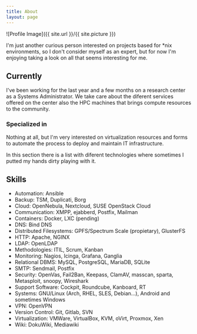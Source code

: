 ```yaml
---
title: About
layout: page
---
```

![Profile Image]({{ site.url }}/{{ site.picture }})

I'm just another curious person interested on projects based for *nix environments, so I don't consider myself as an expert, but for now I'm enjoying taking a look on all that seems interesting for me.

## Currently

I've been working for the last year and a few months on a research center as a Systems Administrator. We take care about the diferent services offered on the center also the HPC machines that brings compute resources to the community.

### Specialized in

Nothing at all, but I'm very interested on virtualization resources and forms to automate the process to deploy and maintain IT infrastructure.

In this section there is a list with diferent technologies where sometimes I putted my hands dirty playing with it.

<p><p><h2>Skills</h2>

<ul class="skill-list">
<li>Automation: Ansible</li>
<li>Backup: TSM, Duplicati, Borg</li>
<li>Cloud: OpenNebula, Nextcloud, SUSE OpenStack Cloud</li>
<li>Communication: XMPP, ejabberd, Postfix, Mailman</li>
<li>Containers: Docker, LXC (pending)</li>
             <li>DNS: Bind DNS</li>
                        <li>Distributed Filesystems: GPFS/Spectrum Scale (propietary), GlusterFS</li>
                            <li>HTTP: Apache, NGINX</li>
                                <li>LDAP: OpenLDAP</li>
                                    <li>Methodologies: ITIL, Scrum, Kanban</li>
                                        <li>Monitoring: Nagios, Icinga, Grafana, Ganglia</li>
                                            <li>Relational DBMS: MySQL, PostgreSQL, MariaDB, SQLite</li>
                                                <li>SMTP: Sendmail, Postfix</li>
                                                    <li>Security: OpenVas, Fail2Ban, Keepass, ClamAV, masscan, sparta, Metasploit, snoopy, Wireshark</li>
                                                        <li>Support Software: Cockpit, Roundcube, Kanboard, RT</li>
                                                            <li>Systems: GNU/Linux (Arch, RHEL, SLES, Debian...), Android and sometimes Windows</li>
                                                                <li>VPN: OpenVPN</li>
                                                                    <li>Version Control: Git, Gitlab, SVN</li>
                                                                        <li>Virtualization: VMWare, VirtualBox, KVM, oVirt, Proxmox, Xen</li>
                                                                            <li>Wiki: DokuWiki, Mediawiki</li>
</ul>
